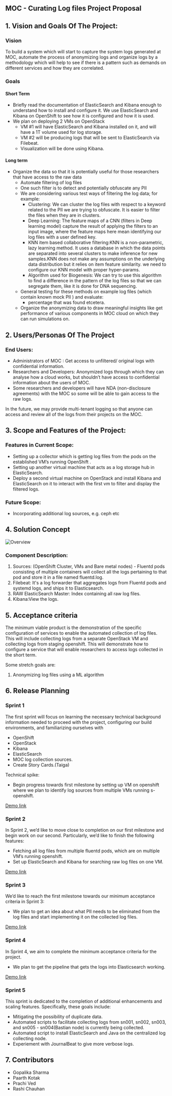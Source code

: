 ## MOC - Curating Log files Project Proposal

## 1. Vision and Goals Of The Project:

### Vision
To build a system which will start to capture the system logs generated at MOC, automate the process of anonymizing logs and organize logs by a methodology which will help to see if there is a pattern such as demands on different services and how they are correlated.

### Goals
#### Short Term 
* Briefly read the documentation of ElasticSearch and Kibana enough to understand how to install and configure it. We use ElasticSearch and Kibana on OpenShift to see how it is configured and how it is used.
* We plan on deploying 2 VMs on OpenStack
	* VM #1 will have ElasticSearch and Kibana installed on it, and will have a 1T volume used for log storage.
	* VM #2  will be producing logs that will be sent to ElasticSearch via Filebeat.
	* Visualization will be done using Kibana.


#### Long term
* Organize the data so that it is potentially useful for those researchers that have access to the raw data
	* Automate filtering of log files
	* One such filter is to detect and potentially obfuscate any PII
    * We are considering various test ways of filtering the log data; for example:
		* Clustering: We can cluster the log files with respect to a keyword related to the PII we are trying to obfuscate. It is easier to filter the files when they are in clusters.
        * Deep Learning: The feature maps of a CNN (filters in Deep learning model) capture the result of applying the filters to an input image, where the feature maps here mean identifying our log files with a user defined key.
        * KNN item based collaborative filtering:KNN is a non-parametric, lazy learning method. It uses a database in which the data points are separated into several clusters to make inference for new samples.KNN does not make any assumptions on the underlying data distribution but it relies on item feature similarity. we need to configure our KNN model with proper hyper-params.
        * Algorithm used for Biogenesis: We can try to use this algorithm to find a difference in the pattern of the log files so that we can segregate them, like it is done for DNA sequencing.
	* General testing for these methods on example log files (which contain known mock PII )
       and evaluate:
    	* percentage that was found etcetera.
	* Organize the anonymizing data to draw meaningful insights like get performance of various components in MOC cloud on which they can run simulations on.

## 2. Users/Personas Of The Project

### End Users:
* Administrators of MOC : Get access to unfiltered/ original logs with confidential information.
* Researchers and Developers: Anonymized logs through which they can analyse how a cloud works, but shouldn’t have access to confidential information about the users of MOC.
* Some researchers and developers will have NDA (non-disclosure agreements) with the MOC so some will be able to gain access to the raw logs.

In the future, we may provide multi-tenant logging so that anyone can access and review all of the           logs  from their projects on the MOC.

## 3. Scope and Features of the Project:

### Features in Current Scope:
* Setting up a collector which is getting log files from the pods on the established VM’s running OpenShift .
* Setting up another virtual machine that acts as a log storage hub in ElasticSearch.
* Deploy a second virtual machine on OpenStack and install Kibana and ElasticSearch on it to interact with the first vm to filter and display the filtered logs.


### Future Scope:
* Incorporating additional log sources, e.g. ceph etc


## 4. Solution Concept

![Overview](https://github.com/BU-NU-CLOUD-F19/Curating_Log_Files/blob/master/images/FCC.png)


### Component Description:

1. Sources: (OpenShift Cluster, VMs and Bare metal nodes) - Fluentd pods consisting of multiple containers will collect all the logs pertaining to that pod and store it in a file named fluentd.log.
2. Filebeat: It's a log forwarder that aggregates logs from Fluentd pods and systemd logs, and ships it to Elasticsearch.
3. RAW ElasticSearch Master: Index containing all raw log files.
4. Kibana:View the logs.

## 5. Acceptance criteria

The minimum viable product is the demonstration of the specific configuration of services to enable the automated collection of log files. This will include collecting logs from a separate OpenStack VM and collecting logs from staging openshift. This will demonstrate how to configure a service that will enable researchers to access logs collected in the short term.

Some stretch goals are:
 1. Anonymizing log files using a ML algorithm

## 6. Release Planning
### Sprint 1 
The first sprint will focus on learning the necessary technical background information needed to proceed with the project, configuring our build environments, and familiarizing ourselves with 
* OpenShift
* OpenStack
* Kibana
* ElasticSearch
* MOC log collection sources. 
* Create Story Cards.(Taiga)

Technical spike: 
* Begin progress towards first milestone by setting up VM on openshift where we plan to identify log sources from multiple VMs running s-openshift.

[Demo link](https://github.com/BU-NU-CLOUD-F19/Curating_Log_Files/blob/master/demos/Week1.pptx)


### Sprint 2
In Sprint 2, we’d like to move close to completion on our first milestone and begin work on our second. Particularly, we’d like to finish the following features:
* Fetching all log files from multiple fluentd pods, which are on multiple VM’s running openshift.
* Set up ElasticSearch and Kibana for searching raw log files on one VM.

[Demo link](https://docs.google.com/presentation/d/1Lb6w3OOkxOWkB-IKia2YSLu2TSyXegyiNVqggS_0JC0/edit?usp=sharing)


### Sprint 3
We’d like to reach the first milestone towards our minimum acceptance criteria in Sprint 3:
* We plan to get an idea about what PII needs to be eliminated from the log files and start implementing it on the collected log files.

[Demo link](https://1drv.ms/p/s!AkxTmCI5bOduolw-_DrHA8nTTuFw)

### Sprint 4
In Sprint 4, we aim to complete the minimum acceptance criteria for the project. 
* We plan to get the pipeline that gets the logs into Elasticsearch working.

[Demo link](https://docs.google.com/presentation/d/1SH1uk2c1wEw1WvuMuofFlmsqSqIh6njIhA0qGZ1hxU4/edit?usp=sharing)

### Sprint 5
This sprint is dedicated to the completion of additional enhancements and scaling features. Specifically, these goals include:
* Mitigating the possibility of duplicate data.
* Automated scripts to facilitate collecting logs from sn001, sn002, sn003, and sn005 - sn004(Bastian node) is currently being collected.
* Automated script to install ElasticSearch and Java on the centralized log collecting node. 
* Experiement with JournalBeat to give more verbose logs.

## 7. Contributors
* Gopalika Sharma
* Paarth Kotak
* Prachi Ved
* Rashi Chauhan




